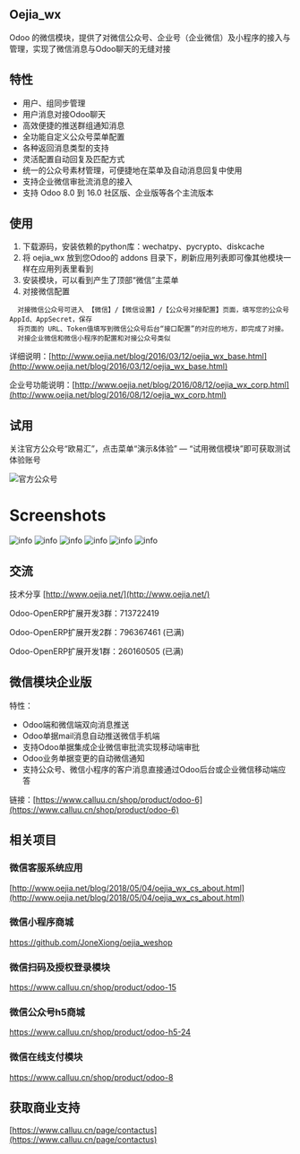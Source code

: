 ## Oejia_wx
Odoo 的微信模块，提供了对微信公众号、企业号（企业微信）及小程序的接入与管理，实现了微信消息与Odoo聊天的无缝对接

## 特性
* 用户、组同步管理
* 用户消息对接Odoo聊天
* 高效便捷的推送群组通知消息
* 全功能自定义公众号菜单配置
* 各种返回消息类型的支持
* 灵活配置自动回复及匹配方式
* 统一的公众号素材管理，可便捷地在菜单及自动消息回复中使用
* 支持企业微信审批流消息的接入
* 支持 Odoo 8.0 到 16.0 社区版、企业版等各个主流版本

## 使用
1. 下载源码，安装依赖的python库：wechatpy、pycrypto、diskcache
2. 将 oejia_wx 放到您Odoo的 addons 目录下，刷新应用列表即可像其他模块一样在应用列表里看到
3. 安装模块，可以看到产生了顶部“微信”主菜单
4. 对接微信配置
```
  对接微信公众号可进入 【微信】/【微信设置】/【公众号对接配置】页面，填写您的公众号 AppId、AppSecret，保存
  将页面的 URL、Token值填写到微信公众号后台“接口配置”的对应的地方，即完成了对接。
  对接企业微信和微信小程序的配置和对接公众号类似
```


详细说明：[http://www.oejia.net/blog/2016/03/12/oejia_wx_base.html](http://www.oejia.net/blog/2016/03/12/oejia_wx_base.html)

企业号功能说明：[http://www.oejia.net/blog/2016/08/12/oejia_wx_corp.html](http://www.oejia.net/blog/2016/08/12/oejia_wx_corp.html)

## 试用

关注官方公众号“欧易汇”，点击菜单“演示&体验” — “试用微信模块”即可获取测试体验账号

![官方公众号](http://oejia.net/static/img/oejia_dyh.jpg)

Screenshots
========
![info](http://oejia.net/files/202210/22184913397.jpeg)
![info](http://oejia.net/files/202210/22184923731.jpeg)
![info](http://oejia.net/files/202210/22184951516.jpeg)
![info](http://oejia.net/files/202210/22185002975.jpeg)
![info](http://oejia.net/files/202210/22185021342.jpeg)
![info](http://oejia.net/files/202210/22184857261.jpeg)

## 交流
技术分享
[http://www.oejia.net/](http://www.oejia.net/)

Odoo-OpenERP扩展开发3群：713722419

Odoo-OpenERP扩展开发2群：796367461 (已满)

Odoo-OpenERP扩展开发1群：260160505 (已满)

## 微信模块企业版
特性：
- Odoo端和微信端双向消息推送
- Odoo单据mail消息自动推送微信手机端
- 支持Odoo单据集成企业微信审批流实现移动端审批
- Odoo业务单据变更的自动微信通知
- 支持公众号、微信小程序的客户消息直接通过Odoo后台或企业微信移动端应答

链接：[https://www.calluu.cn/shop/product/odoo-6](https://www.calluu.cn/shop/product/odoo-6)

## 相关项目
### 微信客服系统应用
[http://www.oejia.net/blog/2018/05/04/oejia_wx_cs_about.html](http://www.oejia.net/blog/2018/05/04/oejia_wx_cs_about.html)

### 微信小程序商城
https://github.com/JoneXiong/oejia_weshop

### 微信扫码及授权登录模块
https://www.calluu.cn/shop/product/odoo-15

### 微信公众号h5商城
https://www.calluu.cn/shop/product/odoo-h5-24

### 微信在线支付模块
https://www.calluu.cn/shop/product/odoo-8

## 获取商业支持

[https://www.calluu.cn/page/contactus](https://www.calluu.cn/page/contactus)

